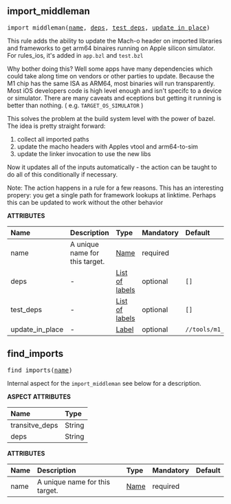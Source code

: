 <!-- Generated with Stardoc: http://skydoc.bazel.build -->



<a id="import_middleman"></a>

## import_middleman

<pre>
import_middleman(<a href="#import_middleman-name">name</a>, <a href="#import_middleman-deps">deps</a>, <a href="#import_middleman-test_deps">test_deps</a>, <a href="#import_middleman-update_in_place">update_in_place</a>)
</pre>

This rule adds the ability to update the Mach-o header on imported
libraries and frameworks to get arm64 binaires running on Apple silicon
simulator. For rules_ios, it's added in `app.bzl` and `test.bzl`

Why bother doing this? Well some apps have many dependencies which could take
along time on vendors or other parties to update. Because the M1 chip has the
same ISA as ARM64, most binaries will run transparently. Most iOS developers
code is high level enough and isn't specifc to a device or simulator. There are
many caveats and eceptions but getting it running is better than nothing. ( e.g.
`TARGET_OS_SIMULATOR` )

This solves the problem at the build system level with the power of bazel. The
idea is pretty straight forward:
1. collect all imported paths
2. update the macho headers with Apples vtool and arm64-to-sim
3. update the linker invocation to use the new libs

Now it updates all of the inputs automatically - the action can be taught to do
all of this conditionally if necessary.

Note: The action happens in a rule for a few reasons.  This has an interesting
propery: you get a single path for framework lookups at linktime. Perhaps this
can be updated to work without the other behavior

**ATTRIBUTES**


| Name  | Description | Type | Mandatory | Default |
| :------------- | :------------- | :------------- | :------------- | :------------- |
| <a id="import_middleman-name"></a>name |  A unique name for this target.   | <a href="https://bazel.build/concepts/labels#target-names">Name</a> | required |  |
| <a id="import_middleman-deps"></a>deps |  -   | <a href="https://bazel.build/concepts/labels">List of labels</a> | optional |  `[]`  |
| <a id="import_middleman-test_deps"></a>test_deps |  -   | <a href="https://bazel.build/concepts/labels">List of labels</a> | optional |  `[]`  |
| <a id="import_middleman-update_in_place"></a>update_in_place |  -   | <a href="https://bazel.build/concepts/labels">Label</a> | optional |  `//tools/m1_utils:update_in_place`  |


<a id="find_imports"></a>

## find_imports

<pre>
find_imports(<a href="#find_imports-name">name</a>)
</pre>

Internal aspect for the `import_middleman` see below for a description.

**ASPECT ATTRIBUTES**


| Name | Type |
| :------------- | :------------- |
| transitve_deps| String |
| deps| String |


**ATTRIBUTES**


| Name  | Description | Type | Mandatory | Default |
| :------------- | :------------- | :------------- | :------------- | :------------- |
| <a id="find_imports-name"></a>name |  A unique name for this target.   | <a href="https://bazel.build/concepts/labels#target-names">Name</a> | required |  |


